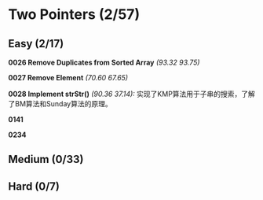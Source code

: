 # Two Pointers (2/57)

## Easy (2/17)

**0026 Remove Duplicates from Sorted Array** *(93.32 93.75)*

**0027 Remove Element** *(70.60 67.65)*

**0028 Implement strStr()** *(90.36 37.14):* 实现了KMP算法用于子串的搜索，了解了BM算法和Sunday算法的原理。

**0141**

**0234**

## Medium (0/33)

## Hard (0/7)